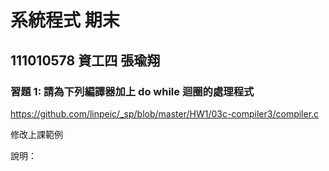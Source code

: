 # 系統程式 期末
## 111010578 資工四 張瑜翔
### 習題 1: 請為下列編譯器加上 do while 迴圈的處理程式

https://github.com/linpeic/_sp/blob/master/HW1/03c-compiler3/compiler.c

修改上課範例

說明：